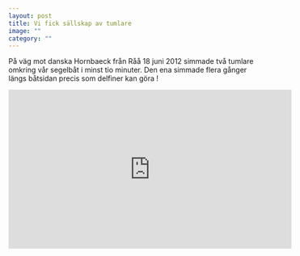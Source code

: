 ```yaml
---
layout: post
title: Vi fick sällskap av tumlare
image: ""
category: ""
---
```

På väg mot danska Hornbaeck från Råå 18 juni 2012 simmade två tumlare omkring vår segelbåt i minst tio minuter. Den ena simmade flera gånger längs båtsidan precis som delfiner kan göra !


<iframe width="560" height="315" src="https://www.youtube.com/embed/7ZP68WQxvG0" title="YouTube video player" frameborder="0" allow="accelerometer; autoplay; clipboard-write; encrypted-media; gyroscope; picture-in-picture" allowfullscreen></iframe>